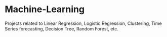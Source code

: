 # Machine-Learning
Projects related to Linear Regression, Logistic Regression, Clustering, Time Series forecasting, Decision Tree, Random Forest, etc.
